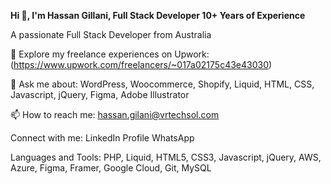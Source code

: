 **Hi 👋, I'm Hassan Gillani, Full Stack Developer 10+ Years of Experience**

A passionate Full Stack Developer from Australia

🔗 Explore my freelance experiences on Upwork: (https://www.upwork.com/freelancers/~017a02175c43e43030)

💬 Ask me about: WordPress, Woocommerce, Shopify, Liquid, HTML, CSS, Javascript, jQuery, Figma, Adobe Illustrator

📫 How to reach me: hassan.gilani@vrtechsol.com

Connect with me:
LinkedIn Profile WhatsApp

Languages and Tools:
PHP, Liquid, HTML5, CSS3, Javascript, jQuery, AWS, Azure, Figma, Framer, Google Cloud, Git, MySQL
